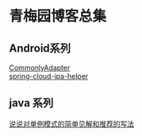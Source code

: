 # 青梅园博客总集

## Android系列
[CommonlyAdapter](./android/recyclerview/commonly_adapter.md)  
[spring-cloud-jpa-helper](./springboot/spring-cloud-jpa-helper/README.md)  

## java 系列

[说说对单例模式的简单见解和推荐的写法](java/designpatterns/java%20单例模式的一些个人见解和推荐写法.md)